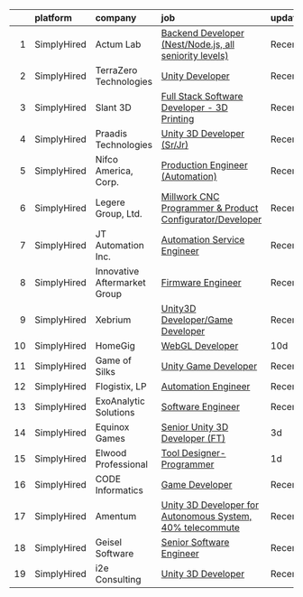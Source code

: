 

|    | platform    | company                      | job                                                                                                                                                                | update_time   | location             |
|---:|:------------|:-----------------------------|:-------------------------------------------------------------------------------------------------------------------------------------------------------------------|:--------------|:---------------------|
|  1 | SimplyHired | Actum Lab                    | [Backend Developer (Nest/Node.js, all seniority levels)](https://www.simplyhired.com/job/MlltRbtZ6QgKSxqNAJF7Mn9-iB0Pbl5v8IkIx3eeJtvKh2K_W5xfoQ?q=3d+developer)    | Recently      | Austin, TX           |
|  2 | SimplyHired | TerraZero Technologies       | [Unity Developer](https://www.simplyhired.com/job/1fKwgzPC8wU28lJ9lPRbvOYWUMyxVHl65JMeT5IaFP4MPxq_XVlqyg?q=3d+developer)                                           | Recently      | Los Angeles, CA      |
|  3 | SimplyHired | Slant 3D                     | [Full Stack Software Developer - 3D Printing](https://www.simplyhired.com/job/-7feOO0H0k08LtQId--fvZ1u41ma5I06a-601i0E3KhuwKC2yRjZ2Q?q=3d+developer)               | Recently      | Boise, ID            |
|  4 | SimplyHired | Praadis Technologies         | [Unity 3D Developer (Sr/Jr)](https://www.simplyhired.com/job/31hotB1dwgPWYBaitSQQZU9riUutiqrBqEYaldY05gk1bCzps8fI9g?q=3d+developer)                                | Recently      | Princeton, NJ        |
|  5 | SimplyHired | Nifco America, Corp.         | [Production Engineer (Automation)](https://www.simplyhired.com/job/M6Tvz3samBPQ6_NGfda4pW94AtSM7P6hIVeJd4D_mZTKNs6qefxH4Q?q=3d+developer)                          | Recently      | Canal Winchester, OH |
|  6 | SimplyHired | Legere Group, Ltd.           | [Millwork CNC Programmer & Product Configurator/Developer](https://www.simplyhired.com/job/-5mocmYvyEeOhtaCBurUw7nxXH53xZUyPqPCt69B7w2qgjYdZ6DiPw?q=3d+developer)  | Recently      | Avon, CT             |
|  7 | SimplyHired | JT Automation Inc.           | [Automation Service Engineer](https://www.simplyhired.com/job/bldM5BgtUkuFyBEIcYZaEOQQ_Z7ApGzmEqle38Os5xSNDx_sDQ7gvw?q=3d+developer)                               | Recently      | East Granby, CT      |
|  8 | SimplyHired | Innovative Aftermarket Group | [Firmware Engineer](https://www.simplyhired.com/job/BKXuKutHFzTtwaVpsAOWFkFUTbTHnGsR8e3WRqu0hq_Hi4ciidyJtQ?q=3d+developer)                                         | Recently      | Chandler, AZ         |
|  9 | SimplyHired | Xebrium                      | [Unity3D Developer/Game Developer](https://www.simplyhired.com/job/YuUbm78xBqflz-omGH2qI3qNYNDhQatwxs8NlQ5gujkRGKlVBxr80Q?q=3d+developer)                          | Recently      | San Jose, CA         |
| 10 | SimplyHired | HomeGig                      | [WebGL Developer](https://www.simplyhired.com/job/b7HOhWrbafEuxos8Fr6M4xFrRa5NLtVRslWl-uPHMDKas2JawEQ9Bg?q=3d+developer)                                           | 10d           | Remote               |
| 11 | SimplyHired | Game of Silks                | [Unity Game Developer](https://www.simplyhired.com/job/9POIV3CFee0K02bCFcjkyowYcj7P7_NR3sXK8LQDdFMWIrHBczDvIw?q=3d+developer)                                      | Recently      | Remote               |
| 12 | SimplyHired | Flogistix, LP                | [Automation Engineer](https://www.simplyhired.com/job/6GC-HzzryUbVnq283i-ig2D67-PRH45ddmIBXkqCniP-3fBYfk5VwQ?q=3d+developer)                                       | Recently      | Pampa, TX            |
| 13 | SimplyHired | ExoAnalytic Solutions        | [Software Engineer](https://www.simplyhired.com/job/XkCwmq8r5kO3B1TJUDA-KJVCrxftTFvyTOYcuQ4l2vPGPVFItJ4r2Q?q=3d+developer)                                         | Recently      | Albuquerque, NM      |
| 14 | SimplyHired | Equinox Games                | [Senior Unity 3D Developer (FT)](https://www.simplyhired.com/job/isWsdAYk_8XsPh7DkKvbuxH6ZrImXy-6bEXknNi6ZCOTRM75B_VHZg?q=3d+developer)                            | 3d            | Remote               |
| 15 | SimplyHired | Elwood Professional          | [Tool Designer-Programmer](https://www.simplyhired.com/job/JXavZOcIyR4KvRXE56ojwyQawm-T1CHJBJgHdDT9YZpuOPhJFGwGFw?q=3d+developer)                                  | 1d            | Milwaukee, WI        |
| 16 | SimplyHired | CODE Informatics             | [Game Developer](https://www.simplyhired.com/job/xh0b1bwcTTdWdjTo6rG6pu_jTeStx37gq2x_A__dcCAtQViNWEfeEQ?q=3d+developer)                                            | Recently      | Remote               |
| 17 | SimplyHired | Amentum                      | [Unity 3D Developer for Autonomous System, 40% telecommute](https://www.simplyhired.com/job/5U_EBi-emeU2m3GErroCyv1AF1W-C_JHo1oNjjiRPbu-aIgMNRGMaw?q=3d+developer) | Recently      | Dahlgren, VA         |
| 18 | SimplyHired | Geisel Software              | [Senior Software Engineer](https://www.simplyhired.com/job/gk71XuBNrFlxGOm5b1EGgDiAmRQTH4EXTMcfzXn81diRF6C2giYnSA?q=3d+developer)                                  | Recently      | Worcester, MA        |
| 19 | SimplyHired | i2e Consulting               | [Unity 3D Developer](https://www.simplyhired.com/job/CU0ERh_y8LHB_UDTGXEUZbdN9dPcfm-bQYOR8ZlWsjmZZ1dutq414Q?q=3d+developer)                                        | Recently      | Remote               |